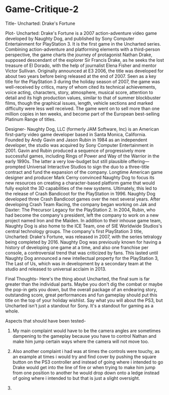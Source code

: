 # Game-Critique-2

Title- Uncharted: Drake's Fortune

Plot- Uncharted: Drake's Fortune is a 2007 action-adventure video game developed by Naughty Dog, and published by Sony Computer Entertainment for PlayStation 3. It is the first game in the Uncharted series. Combining action-adventure and platforming elements with a third-person perspective, the game charts the journey of protagonist Nathan Drake, supposed descendant of the explorer Sir Francis Drake, as he seeks the lost treasure of El Dorado, with the help of journalist Elena Fisher and mentor Victor Sullivan. Originally announced at E3 2006, the title was developed for about two years before being released at the end of 2007. Seen as a key title for the PlayStation 3 during the holiday season of 2007, the game was well-received by critics, many of whom cited its technical achievements, voice acting, characters, story, atmosphere, musical score, attention to detail and its high production values, similar to that of summer blockbuster films, though the graphical issues, length, vehicle sections and marked difficulty were less well received. The game went on to sell more than one million copies in ten weeks, and become part of the European best-selling Platinum Range of titles.

Designer- Naughty Dog, LLC (formerly JAM Software, Inc) is an American first-party video game developer based in Santa Monica, California. Founded by Andy Gavin and Jason Rubin in 1984 as an independent developer, the studio was acquired by Sony Computer Entertainment in 2001. Gavin and Rubin produced a sequence of progressively more successful games, including Rings of Power and Way of the Warrior in the early 1990s. The latter a very low-budget but still plausible offering—prompted Universal Interactive Studios to sign the duo to a three-title contract and fund the expansion of the company. Longtime American game designer and producer Mark Cerny convinced Naughty Dog to focus its new resources on creating a character-based platform game that would fully exploit the 3D capabilities of the new systems. Ultimately, this led to the release of Crash Bandicoot for the PlayStation in 1996. Naughty Dog developed three Crash Bandicoot games over the next several years. After developing Crash Team Racing, the company began working on Jak and Daxter: The Precursor Legacy for the PlayStation 2. In 2004, Rubin, who had become the company's president, left the company to work on a new project named Iron and the Maiden. In addition to their inhouse game team, Naughty Dog is also home to the ICE Team, one of SIE Worldwide Studios's central technology groups. The company's first PlayStation 3 title, Uncharted: Drake's Fortune, was released in 2007, with the series tetralogy being completed by 2016. Naughty Dog was previously known for having a history of developing one game at a time, and also one franchise per console, a controversial trend that was criticized by fans. This lasted until Naughty Dog announced a new intellectual property for the PlayStation 3, The Last of Us, which was in development by a secondary team at the studio and released to universal acclaim in 2013. 

Final Thoughts- Here's the thing about Uncharted, the final sum is far greater than the individual parts. Maybe you don't dig the combat or maybe the pop-in gets you down, but the overall package of an endearing story, outstanding score, great performances and fun gameplay should put this title on the top of your holiday wishlist. Say what you will about the PS3, but Uncharted isn't just a standout for Sony. It's a standout for gaming as a whole.

Aspects that should have been tested-

1. My main complaint would have to be the camera angles are sometimes dampening to the gameplay because you have to control Nathan and make him jump certain ways where the camera will not move too.

2. Also another complaint i had was at times the controls were touchy, as an example at times i would try and find cover by pushing the square button on the PS3 controller and instead of going where i intended to go Drake would get into the line of fire or when trying to make him jump from one position to another he would drop down onto a ledge instead of going where i intended to but that is just a slight oversight.

3.
